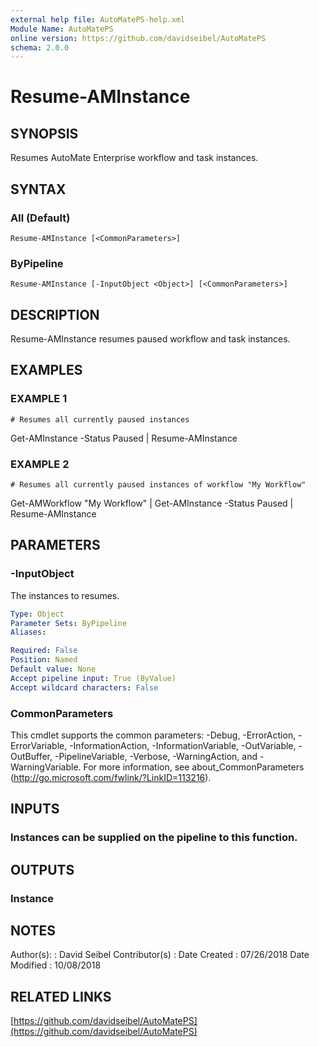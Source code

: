 ```yaml
---
external help file: AutoMatePS-help.xml
Module Name: AutoMatePS
online version: https://github.com/davidseibel/AutoMatePS
schema: 2.0.0
---
```


# Resume-AMInstance

## SYNOPSIS
Resumes AutoMate Enterprise workflow and task instances.

## SYNTAX

### All (Default)
```
Resume-AMInstance [<CommonParameters>]
```

### ByPipeline
```
Resume-AMInstance [-InputObject <Object>] [<CommonParameters>]
```

## DESCRIPTION
Resume-AMInstance resumes paused workflow and task instances.

## EXAMPLES

### EXAMPLE 1
```
# Resumes all currently paused instances
```

Get-AMInstance -Status Paused | Resume-AMInstance

### EXAMPLE 2
```
# Resumes all currently paused instances of workflow "My Workflow"
```

Get-AMWorkflow "My Workflow" | Get-AMInstance -Status Paused | Resume-AMInstance

## PARAMETERS

### -InputObject
The instances to resumes.

```yaml
Type: Object
Parameter Sets: ByPipeline
Aliases:

Required: False
Position: Named
Default value: None
Accept pipeline input: True (ByValue)
Accept wildcard characters: False
```

### CommonParameters
This cmdlet supports the common parameters: -Debug, -ErrorAction, -ErrorVariable, -InformationAction, -InformationVariable, -OutVariable, -OutBuffer, -PipelineVariable, -Verbose, -WarningAction, and -WarningVariable.
For more information, see about_CommonParameters (http://go.microsoft.com/fwlink/?LinkID=113216).

## INPUTS

### Instances can be supplied on the pipeline to this function.
## OUTPUTS

### Instance
## NOTES
Author(s):     : David Seibel
Contributor(s) :
Date Created   : 07/26/2018
Date Modified  : 10/08/2018

## RELATED LINKS

[https://github.com/davidseibel/AutoMatePS](https://github.com/davidseibel/AutoMatePS)

